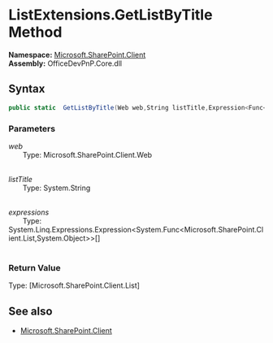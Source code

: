 # ListExtensions.GetListByTitle Method  
**Namespace:** [Microsoft.SharePoint.Client](Microsoft.SharePoint.Client.md)  
**Assembly:** OfficeDevPnP.Core.dll  
## Syntax
```C#
public static  GetListByTitle(Web web,String listTitle,Expression<Func<List, Object>>[] expressions)
```
### Parameters
*web*  
&emsp;&emsp;Type: Microsoft.SharePoint.Client.Web  
&emsp;&emsp;  
  
*listTitle*  
&emsp;&emsp;Type: System.String  
&emsp;&emsp;  
  
*expressions*  
&emsp;&emsp;Type: System.Linq.Expressions.Expression<System.Func<Microsoft.SharePoint.Client.List,System.Object>>[]  
&emsp;&emsp;  
  
### Return Value
Type: [Microsoft.SharePoint.Client.List]  

## See also
- [Microsoft.SharePoint.Client](Microsoft.SharePoint.Client.md)
